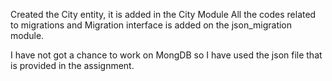 Created the City entity, it is added in the City Module
All the codes related to migrations and Migration interface is added on the json_migration module.

I have not got a chance to work on MongDB so I have used the json file that is provided in the assignment. 
